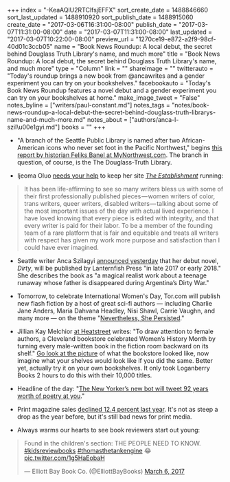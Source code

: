 +++
index = "-KeaAQlU2RTClfsjEFFX"
sort_create_date = 1488846660
sort_last_updated = 1488910920
sort_publish_date = 1488915060
create_date = "2017-03-06T16:31:00-08:00"
publish_date = "2017-03-07T11:31:00-08:00"
date = "2017-03-07T11:31:00-08:00"
last_updated = "2017-03-07T10:22:00-08:00"
preview_url = "1270ce19-e872-a2f9-98cf-40d01c3ccb05"
name = "Book News Roundup: A local debut, the secret behind Douglass Truth Library's name, and much more"
title = "Book News Roundup: A local debut, the secret behind Douglass Truth Library's name, and much more"
type = "Column"
link = ""
shareimage = ""
twitterauto = "Today's roundup brings a new book from @ancawrites and a gender experiment you can try on your bookshelves."
facebookauto = "Today's Book News Roundup features a novel debut and a gender experiment you can try on your bookshelves at home."
make_image_tweet = "False"
notes_byline = ["writers/paul-constant.md"]
notes_tags = "notes/book-news-roundup-a-local-debut-the-secret-behind-douglass-truth-librarys-name-and-much-more.md"
notes_about = ["authors/anca-l-szil\u00e1gyi.md"]
books = ""
+++
* "A branch of the Seattle Public Library is named after two African-American icons who never set foot in the Pacific Northwest," begins [this report by historian Feliks Banel at MyNorthwest.com](http://mynorthwest.com/563066/saving-collection-led-to-naming-of-douglass-truth-library/). The branch in question, of course, is the The Douglass-Truth Library.

* Ijeoma Oluo [needs your help](https://theestablishment.co/the-establishment-means-the-world-to-me-and-it-needs-your-help-68d7ce3585b0#.2bx20feoe) to keep her site [*The Establishment*](https://theestablishment.co/) running:

<blockquote>It has been life-affirming to see so many writers bless us with some of their first professionally published pieces — women writers of color, trans writers, queer writers, disabled writers — talking about some of the most important issues of the day with actual lived experience. I have loved knowing that every piece is edited with integrity, and that every writer is paid for their labor. To be a member of the founding team of a rare platform that is fair and equitable and treats all writers with respect has given my work more purpose and satisfaction than I could have ever imagined.</blockquote>

* Seattle writer Anca Szilagyi [announced yesterday](https://ancawrites.com/2017/03/06/lanternfish-press-to-publish-my-debut-novel-dirty/) that her debut novel, *Dirty*, will be published by Lanternfish Press "in late 2017 or early 2018." She describes the book as "a magical realist work about a teenage runaway whose father is disappeared during Argentina’s Dirty War."

* Tomorrow, to celebrate International Women's Day, Tor.com will publish new flash fiction by a host of great sci-fi authors — including Charlie Jane Anders, Maria Dahvana Headley, Nisi Shawl, Carrie Vaughn, and many more — on the theme "[Nevertheless, She Persisted](http://www.tor.com/2017/03/06/nevertheless-she-persisted-announcement/)."

* Jillian Kay Melchior [at Heatstreet](https://heatst.com/culture-wars/ohio-bookstore-flips-male-authored-books-displaying-them-backwards/) writes: "To draw attention to female authors, a Cleveland bookstore celebrated Women’s History Month by turning every male-written book in the fiction room backward on its shelf." [Go look at the picture](https://heatst.com/culture-wars/ohio-bookstore-flips-male-authored-books-displaying-them-backwards/) of what the bookstore looked like, now imagine what your shelves would look like if you did the same. Better yet, actually try it on your own bookshelves. It only took Loganberry Books 2 hours to do this with their 10,000 titles.

* Headline of the day: "[The New Yorker’s new bot will tweet 92 years worth of poetry at you](http://www.poynter.org/2017/the-new-yorkers-new-bot-will-tweet-92-years-worth-of-poetry-at-you/451314/)."

* Print magazine sales [declined 12.4 percent last year](http://www.foliomag.com/newsstand-sales-drop-another-12-4-percent-2016/). It's not as steep a drop as the year before, but it's still bad news for print media.

* Always warms our hearts to see book reviewers start out young:

<blockquote class="twitter-tweet" data-lang="en"><p lang="en" dir="ltr">Found in the children&#39;s section: THE PEOPLE NEED TO KNOW. <a href="https://twitter.com/hashtag/kidsreviewbooks?src=hash">#kidsreviewbooks</a> <a href="https://twitter.com/hashtag/thomasthetankengine?src=hash">#thomasthetankengine</a> 😂 <a href="https://t.co/1g5HaEobaH">pic.twitter.com/1g5HaEobaH</a></p>&mdash; Elliott Bay Book Co. (@ElliottBayBooks) <a href="https://twitter.com/ElliottBayBooks/status/838561365652615168">March 6, 2017</a></blockquote>
